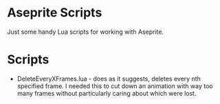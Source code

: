 # Aseprite Scripts

Just some handy Lua scripts for working with Aseprite.

# Scripts
* DeleteEveryXFrames.lua - does as it suggests, deletes every nth specified frame. I needed this to cut down an animation with way too many frames without particularly caring about which were lost.
